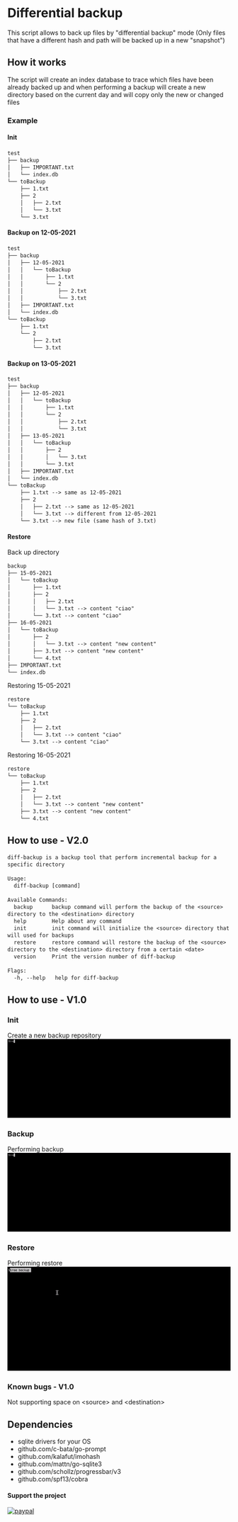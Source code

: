 # Differential backup
This script allows to back up files by "differential backup" mode (Only files that have a different hash and path will be backed up in a new "snapshot")

## How it works
The script will create an index database to trace which files have been already backed up and when performing a backup will create a new directory based on the current day and will copy only the new or changed files

### Example
#### Init
```
test
├── backup
│   ├── IMPORTANT.txt
│   └── index.db
└── toBackup
    ├── 1.txt
    ├── 2
    │   ├── 2.txt
    │   └── 3.txt
    └── 3.txt
```
    
#### Backup on 12-05-2021
```
test
├── backup
│   ├── 12-05-2021
│   │   └── toBackup
│   │       ├── 1.txt
│   │       └── 2
│   │           ├── 2.txt
│   │           └── 3.txt
│   ├── IMPORTANT.txt
│   └── index.db
└── toBackup
    ├── 1.txt
    └── 2
        ├── 2.txt
        └── 3.txt
```

#### Backup on 13-05-2021
```
test
├── backup
│   ├── 12-05-2021
│   │   └── toBackup
│   │       ├── 1.txt
│   │       └── 2
│   │           ├── 2.txt
│   │           └── 3.txt
│   ├── 13-05-2021
│   │   └── toBackup
│   │       ├── 2
│   │       │   └── 3.txt
│   │       └── 3.txt
│   ├── IMPORTANT.txt
│   └── index.db
└── toBackup
    ├── 1.txt --> same as 12-05-2021
    ├── 2
    │   ├── 2.txt --> same as 12-05-2021
    │   └── 3.txt --> different from 12-05-2021
    └── 3.txt --> new file (same hash of 3.txt)
```
#### Restore
Back up directory
```
backup
├── 15-05-2021
│   └── toBackup
│       ├── 1.txt
│       ├── 2
│       │   ├── 2.txt
│       │   └── 3.txt --> content "ciao"
│       └── 3.txt --> content "ciao"
├── 16-05-2021
│   └── toBackup
│       ├── 2
│       │   └── 3.txt --> content "new content"
│       ├── 3.txt --> content "new content"
│       └── 4.txt
├── IMPORTANT.txt
└── index.db
```
Restoring 15-05-2021
```
restore
└── toBackup
    ├── 1.txt
    ├── 2
    │   ├── 2.txt
    │   └── 3.txt --> content "ciao"
    └── 3.txt --> content "ciao"
```
Restoring 16-05-2021
```
restore
└── toBackup
    ├── 1.txt
    ├── 2
    │   ├── 2.txt
    │   └── 3.txt --> content "new content"
    ├── 3.txt --> content "new content"
    └── 4.txt
```
## How to use - V2.0
```
diff-backup is a backup tool that perform incremental backup for a specific directory

Usage:
  diff-backup [command]

Available Commands:
  backup      backup command will perform the backup of the <source> directory to the <destination> directory
  help        Help about any command
  init        init command will initialize the <source> directory that will used for backups
  restore     restore command will restore the backup of the <source> directory to the <destination> directory from a certain <date>
  version     Print the version number of diff-backup

Flags:
  -h, --help   help for diff-backup

```

## How to use - V1.0
### Init
Create a new backup repository
![Init](assets/init.gif)
### Backup
Performing backup
![Init](assets/backup.gif)
### Restore
Performing restore
![Init](assets/restore.gif)
### Known bugs - V1.0
Not supporting space on \<source\> and \<destination\>

## Dependencies
- sqlite drivers for your OS
- github.com/c-bata/go-prompt
- github.com/kalafut/imohash
- github.com/mattn/go-sqlite3
- github.com/schollz/progressbar/v3
- github.com/spf13/cobra

#### Support the project
[![paypal](https://www.paypalobjects.com/en_US/i/btn/btn_donate_SM.gif)](https://www.paypal.com/donate?hosted_button_id=8EWYXPED4ZU5E)